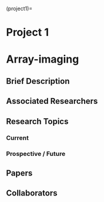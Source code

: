 (project1)=
# Project 1

# Array-imaging

## Brief Description

## Associated Researchers

## Research Topics
### Current

### Prospective / Future

## Papers

## Collaborators

